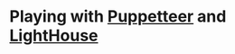 # Playing with [Puppetteer](https://github.com/GoogleChrome/puppeteer) and [LightHouse](https://developers.google.com/web/tools/lighthouse/)


